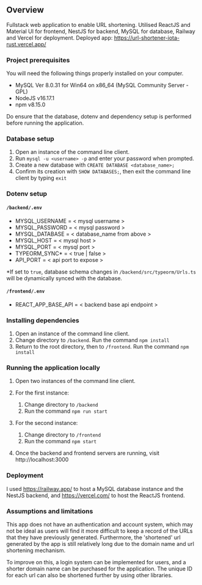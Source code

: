 ## Overview

Fullstack web application to enable URL shortening. Utilised ReactJS and Material UI for frontend, NestJS for backend, MySQL for database, Railway and Vercel for deployment. Deployed app: https://url-shortener-iota-rust.vercel.app/

### Project prerequisites 

You will need the following things properly installed on your computer.
* MySQL Ver 8.0.31 for Win64 on x86_64 (MySQL Community Server - GPL)
* NodeJS v16.17.1
* npm v8.15.0

Do ensure that the database, dotenv and dependency setup is performed before running the application.

### Database setup
1. Open an instance of the command line client. 
2. Run `mysql -u <username> -p` and enter your password when prompted.
3. Create a new database with `CREATE DATABASE <database_name>;`
4. Confirm its creation with `SHOW DATABASES;`, then exit the command line client by typing `exit`

### Dotenv setup

#### `/backend/.env`
* MYSQL_USERNAME = < mysql username >
* MYSQL_PASSWORD = < mysql password >
* MYSQL_DATABASE = < database_name from above >
* MYSQL_HOST = < mysql host >
* MYSQL_PORT = < mysql port >
* TYPEORM_SYNC* = < true | false >
* API_PORT = < api port to expose >

*If set to `true`, database schema changes in `/backend/src/typeorm/Urls.ts` will be dynamically synced with the database. 

#### `/frontend/.env`
* REACT_APP_BASE_API = < backend base api endpoint >

### Installing dependencies
1. Open an instance of the command line client.
2. Change directory to `/backend`. Run the command `npm install`
3. Return to the root directory, then to `/frontend`. Run the command `npm install`

### Running the application locally
1. Open two instances of the command line client.
2. For the first instance:
	1. Change directory to `/backend`
	2. Run the command `npm run start`
3. For the second instance:
	1. Change directory to `/frontend`
	2. Run the command `npm start`

4. Once the backend and frontend servers are running, visit http://localhost:3000

### Deployment
I used https://railway.app/ to host a MySQL database instance and the NestJS backend, and https://vercel.com/ to host the ReactJS frontend.

### Assumptions and limitations
This app does not have an authentication and account system, which may not be ideal as users will find it more difficult to keep a record of the URLs that they have previously generated. Furthermore, the 'shortened' url generated by the app is still relatively long due to the domain name and url shortening mechanism.

To improve on this, a login system can be implemented for users, and a shorter domain name can be purchased for the application. The unique ID for each url can also be shortened further by using other libraries. 
